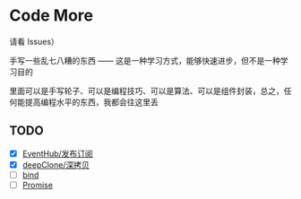 # Code More

请看 Issues）

手写一些乱七八糟的东西 —— 这是一种学习方式，能够快速进步，但不是一种学习目的

里面可以是手写轮子、可以是编程技巧、可以是算法、可以是组件封装，总之，任何能提高编程水平的东西，我都会往这里丢

## TODO

- [x] [EventHub/发布订阅](/eventhub/)
- [x] [deepClone/深拷贝](/deepClone/)
- [ ] [bind](/bind/)
- [ ] [Promise](/promise/)

